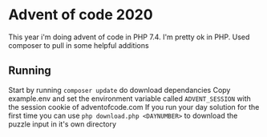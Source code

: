 # Advent of code 2020
This year i'm doing advent of code in PHP 7.4. I'm pretty ok in PHP.
Used composer to pull in some helpful additions

## Running
Start by running `composer update` do download dependancies
Copy example.env and set the environment variable called `ADVENT_SESSION` with the session cookie of adventofcode.com
If you run your day solution for the first time you can use `php download.php <DAYNUMBER>` to download the puzzle input 
in it's own directory 
